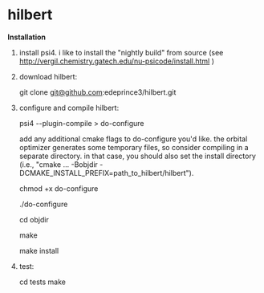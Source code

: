 # hilbert

**Installation**

1. install psi4. i like to install the "nightly build" from source (see http://vergil.chemistry.gatech.edu/nu-psicode/install.html )

2. download hilbert:

    git clone git@github.com:edeprince3/hilbert.git
  
3. configure and compile hilbert:

    psi4 --plugin-compile > do-configure
    
    add any additional cmake flags to do-configure you'd like. the orbital optimizer generates some temporary files, so consider compiling in a separate directory. in that case, you should also set the install directory (i.e., "cmake ... -Bobjdir -DCMAKE_INSTALL_PREFIX=path_to_hilbert/hilbert").
    
    chmod +x do-configure
    
    ./do-configure
    
    cd objdir
    
    make
    
    make install
  
4. test:

    cd tests
    make

